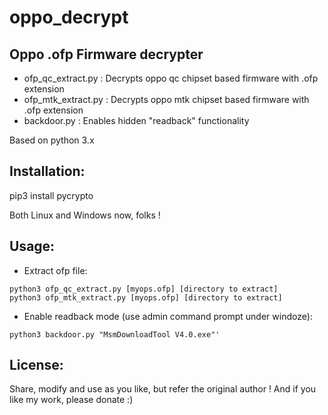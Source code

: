 # oppo_decrypt
Oppo .ofp Firmware decrypter
------------------------------------

* ofp_qc_extract.py  : Decrypts oppo qc chipset based firmware with .ofp extension
* ofp_mtk_extract.py  : Decrypts oppo mtk chipset based firmware with .ofp extension
* backdoor.py : Enables hidden "readback" functionality


Based on python 3.x

Installation:
-------------
pip3 install pycrypto


Both Linux and Windows now, folks !

Usage:
-------- 
* Extract ofp file:

```
python3 ofp_qc_extract.py [myops.ofp] [directory to extract]
python3 ofp_mtk_extract.py [myops.ofp] [directory to extract]
```

* Enable readback mode (use admin command prompt under windoze):
```
python3 backdoor.py "MsmDownloadTool V4.0.exe"'
```

License:
-------- 
Share, modify and use as you like, but refer the original author !
And if you like my work, please donate :)

